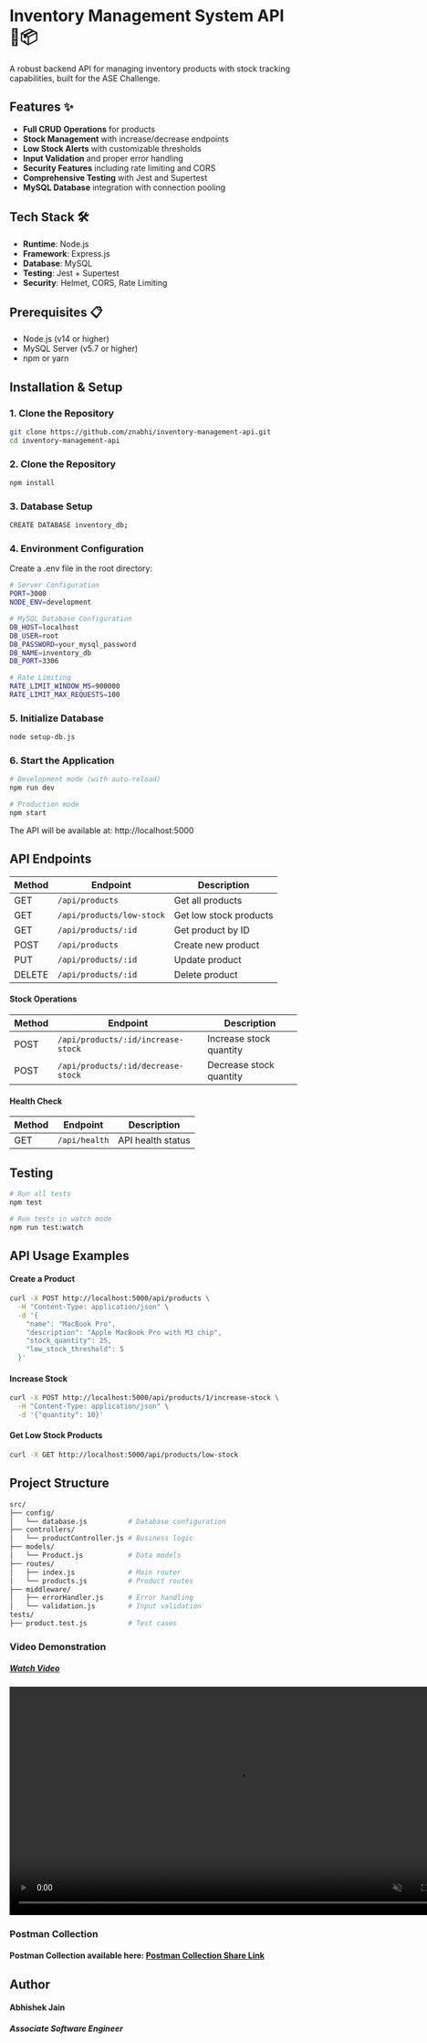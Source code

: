 # Inventory Management System API 🏪📦

A robust backend API for managing inventory products with stock tracking capabilities, built for the ASE Challenge.

## Features ✨

- **Full CRUD Operations** for products  
- **Stock Management** with increase/decrease endpoints  
- **Low Stock Alerts** with customizable thresholds  
- **Input Validation** and proper error handling  
- **Security Features** including rate limiting and CORS  
- **Comprehensive Testing** with Jest and Supertest  
- **MySQL Database** integration with connection pooling  

## Tech Stack 🛠️

- **Runtime**: Node.js  
- **Framework**: Express.js  
- **Database**: MySQL  
- **Testing**: Jest + Supertest  
- **Security**: Helmet, CORS, Rate Limiting  

## Prerequisites 📋

- Node.js (v14 or higher)  
- MySQL Server (v5.7 or higher)  
- npm or yarn  

## Installation & Setup

### 1. Clone the Repository

```bash
git clone https://github.com/znabhi/inventory-management-api.git
cd inventory-management-api
```

### 2. Clone the Repository
```bash
npm install
```

### 3. Database Setup
```bash
CREATE DATABASE inventory_db;
```

### 4. Environment Configuration
Create a .env file in the root directory:
```bash
# Server Configuration
PORT=3000
NODE_ENV=development

# MySQL Database Configuration
DB_HOST=localhost
DB_USER=root
DB_PASSWORD=your_mysql_password
DB_NAME=inventory_db
DB_PORT=3306

# Rate Limiting
RATE_LIMIT_WINDOW_MS=900000
RATE_LIMIT_MAX_REQUESTS=100
```

### 5. Initialize Database
```bash
node setup-db.js
```

### 6. Start the Application
```bash
# Development mode (with auto-reload)
npm run dev

# Production mode
npm start
```
The API will be available at: http://localhost:5000

## API Endpoints

| Method | Endpoint                  | Description            |
| ------ | ------------------------- | ---------------------- |
| GET    | `/api/products`           | Get all products       |
| GET    | `/api/products/low-stock` | Get low stock products |
| GET    | `/api/products/:id`       | Get product by ID      |
| POST   | `/api/products`           | Create new product     |
| PUT    | `/api/products/:id`       | Update product         |
| DELETE | `/api/products/:id`       | Delete product         |

#### Stock Operations
| Method | Endpoint                           | Description             |
| ------ | ---------------------------------- | ----------------------- |
| POST   | `/api/products/:id/increase-stock` | Increase stock quantity |
| POST   | `/api/products/:id/decrease-stock` | Decrease stock quantity |

#### Health Check
| Method | Endpoint      | Description       |
| ------ | ------------- | ----------------- |
| GET    | `/api/health` | API health status |


## Testing
```bash
# Run all tests
npm test

# Run tests in watch mode
npm run test:watch
```

## API Usage Examples
#### Create a Product
```bash
curl -X POST http://localhost:5000/api/products \
  -H "Content-Type: application/json" \
  -d '{
    "name": "MacBook Pro",
    "description": "Apple MacBook Pro with M3 chip",
    "stock_quantity": 25,
    "low_stock_threshold": 5
  }'
```
#### Increase Stock
```bash
curl -X POST http://localhost:5000/api/products/1/increase-stock \
  -H "Content-Type: application/json" \
  -d '{"quantity": 10}'
```
#### Get Low Stock Products
```bash
curl -X GET http://localhost:5000/api/products/low-stock
```

## Project Structure
```bash 
src/
├── config/
│   └── database.js          # Database configuration
├── controllers/
│   └── productController.js # Business logic
├── models/
│   └── Product.js           # Data models
├── routes/
│   ├── index.js             # Main router
│   └── products.js          # Product routes
├── middleware/
│   ├── errorHandler.js      # Error handling
│   └── validation.js        # Input validation
tests/
├── product.test.js          # Test cases
```

### Video Demonstration
##### [Watch Video](inventory-management-api-2025-09-28_12.05.12.mp4)

<video width="800" controls autoplay muted>
  <source src="inventory-management-api-2025-09-28_12.05.12.mp4" type="video/mp4">
  Your browser does not support the video tag.
</video>


### Postman Collection

#### Postman Collection available here: [Postman Collection Share Link](https://speeding-astronaut-270672.postman.co/workspace/My-Workspace~04cfdbc3-0d59-458b-8e31-d90f09ec1e9e/collection/35139892-b44cb5c8-bb9d-4da0-940e-ce18d9cbed7b?action=share&creator=35139892)

## Author

#### Abhishek Jain
##### Associate Software Engineer